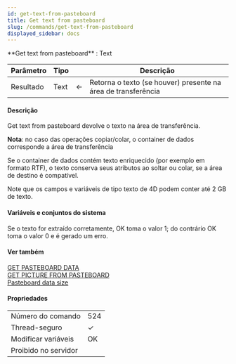 ```yaml
---
id: get-text-from-pasteboard
title: Get text from pasteboard
slug: /commands/get-text-from-pasteboard
displayed_sidebar: docs
---
```


<!--REF #_command_.Get text from pasteboard.Syntax-->**Get text from pasteboard**  : Text<!-- END REF-->
<!--REF #_command_.Get text from pasteboard.Params-->
| Parâmetro | Tipo |  | Descrição |
| --- | --- | --- | --- |
| Resultado | Text | &#8592; | Retorna o texto (se houver) presente na área de transferência |

<!-- END REF-->

#### Descrição 

<!--REF #_command_.Get text from pasteboard.Summary-->Get text from pasteboard devolve o texto na área de transferência.<!-- END REF--> 

**Nota**: no caso das operações copiar/colar, o container de dados corresponde a área de transferência

Se o container de dados contém texto enriquecido (por exemplo em formato RTF), o texto conserva seus atributos ao soltar ou colar, se a área de destino é compatível.

Note que os campos e variáveis de tipo texto de 4D podem conter até 2 GB de texto.

#### Variáveis e conjuntos do sistema 

Se o texto for extraído corretamente, OK toma o valor 1; do contrário OK toma o valor 0 e é gerado um erro.

#### Ver também 

[GET PASTEBOARD DATA](get-pasteboard-data.md)  
[GET PICTURE FROM PASTEBOARD](get-picture-from-pasteboard.md)  
[Pasteboard data size](pasteboard-data-size.md)  

#### Propriedades
|  |  |
| --- | --- |
| Número do comando | 524 |
| Thread-seguro | &check; |
| Modificar variáveis | OK |
| Proibido no servidor ||


